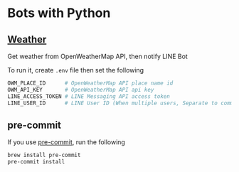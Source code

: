 # Bots with Python

## [Weather](https://github.com/kurosame/bots-python/blob/master/bots/weather.py)

Get weather from OpenWeatherMap API, then notify LINE Bot

To run it, create `.env` file then set the following

```sh
OWM_PLACE_ID      # OpenWeatherMap API place name id
OWM_API_KEY       # OpenWeatherMap API api key
LINE_ACCESS_TOKEN # LINE Messaging API access token
LINE_USER_ID      # LINE User ID (When multiple users, Separate to comma)
```

## pre-commit

If you use [pre-commit](https://github.com/pre-commit/pre-commit), run the following

```sh
brew install pre-commit
pre-commit install
```
